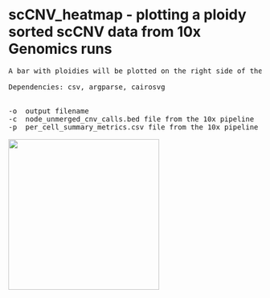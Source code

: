 # scCNV_heatmap - plotting a ploidy sorted scCNV data from 10x Genomics runs
<pre>
A bar with ploidies will be plotted on the right side of the heatmap.

Dependencies: csv, argparse, cairosvg


-o  output filename
-c  node_unmerged_cnv_calls.bed file from the 10x pipeline
-p  per_cell_summary_metrics.csv file from the 10x pipeline

<img src="https://raw.githubusercontent.com/StefanKurtenbach/scCNV_heatmap/master/heatmap.png" width = "300">

</pre>
